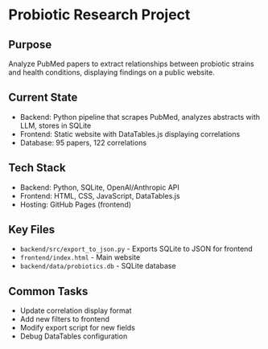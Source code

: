 # Probiotic Research Project

## Purpose

Analyze PubMed papers to extract relationships between probiotic strains and health conditions, displaying findings on a public website.

## Current State

- Backend: Python pipeline that scrapes PubMed, analyzes abstracts with LLM, stores in SQLite
- Frontend: Static website with DataTables.js displaying correlations
- Database: 95 papers, 122 correlations

## Tech Stack

- Backend: Python, SQLite, OpenAI/Anthropic API
- Frontend: HTML, CSS, JavaScript, DataTables.js
- Hosting: GitHub Pages (frontend)

## Key Files

- `backend/src/export_to_json.py` - Exports SQLite to JSON for frontend
- `frontend/index.html` - Main website
- `backend/data/probiotics.db` - SQLite database

## Common Tasks

- Update correlation display format
- Add new filters to frontend
- Modify export script for new fields
- Debug DataTables configuration
